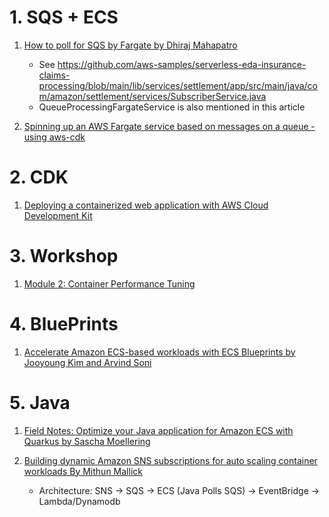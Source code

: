 

# 1. SQS + ECS

1. [How to poll for SQS by Fargate by Dhiraj Mahapatro](https://aws.amazon.com/blogs/compute/extending-a-serverless-event-driven-architecture-to-existing-container-workloads/)
    - See https://github.com/aws-samples/serverless-eda-insurance-claims-processing/blob/main/lib/services/settlement/app/src/main/java/com/amazon/settlement/services/SubscriberService.java
    - QueueProcessingFargateService is also mentioned in this article

2. [Spinning up an AWS Fargate service based on messages on a queue - using aws-cdk](https://dev.to/seanyboi/how-to-create-a-queue-processing-fargate-service-using-aws-cdk-2b3n)

# 2. CDK

1. [Deploying a containerized web application with AWS Cloud Development Kit](https://pages.awscloud.com/rs/112-TZM-766/images/2019_0911-CON_Slide-Deck.pdf)

# 3. Workshop

1. [Module 2: Container Performance Tuning](https://catalog.workshops.aws/performance-tuning/en-US/50-container/51-architecture)

# 4. BluePrints

1. [Accelerate Amazon ECS-based workloads with ECS Blueprints by Jooyoung Kim and Arvind Soni ](https://aws.amazon.com/blogs/containers/accelerate-amazon-ecs-based-workloads-with-ecs-blueprints/)

# 5. Java

1. [Field Notes: Optimize your Java application for Amazon ECS with Quarkus by Sascha Moellering](https://aws.amazon.com/blogs/architecture/field-notes-optimize-your-java-application-for-amazon-ecs-with-quarkus/)
2. [Building dynamic Amazon SNS subscriptions for auto scaling container workloads By Mithun Mallick](https://aws.amazon.com/blogs/compute/building-dynamic-amazon-sns-subscriptions-for-auto-scaling-container-workloads/)

    * Architecture: SNS -> SQS -> ECS (Java Polls SQS) -> EventBridge -> Lambda/Dynamodb